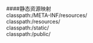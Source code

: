 
####静态资源映射  
classpath:/META-INF/resources/  
classpath:/resources/  
classpath:/static/  
classpath:/public/
